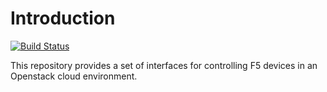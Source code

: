 Introduction
============
[![Build Status](https://magnum.travis-ci.com/F5Networks/f5-common-python.svg?token=s9yQgrQoSkLe6ec4WQKS&branch=develop)](https://magnum.travis-ci.com/F5Networks/f5-common-python)

This repository provides a set of interfaces for controlling F5 devices in an Openstack cloud environment.

